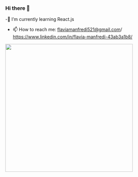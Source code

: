 ### Hi there 👋
 -🌱 I’m currently learning React.js
- 📫 How to reach me: flaviamanfredi521@gmail.com/ https://www.linkedin.com/in/flavia-manfredi-43ab3a1b8/

<img src="https://github-readme-stats.vercel.app/api?username=Flaviabel&show_icons=true&theme=ADD_THEME_HERE" width="400">
